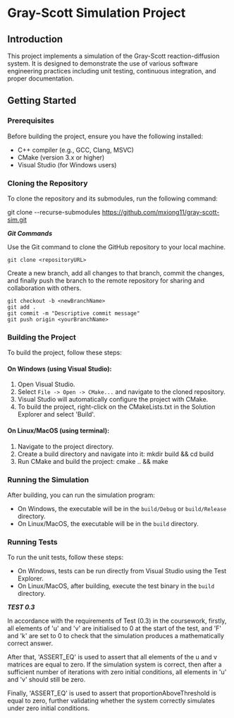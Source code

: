 
# Gray-Scott Simulation Project

## Introduction
This project implements a simulation of the Gray-Scott reaction-diffusion system. It is designed to demonstrate the use of various software engineering practices including unit testing, continuous integration, and proper documentation.

## Getting Started

### Prerequisites
Before building the project, ensure you have the following installed:
- C++ compiler (e.g., GCC, Clang, MSVC)
- CMake (version 3.x or higher)
- Visual Studio (for Windows users)

### Cloning the Repository
To clone the repository and its submodules, run the following command:

git clone --recurse-submodules https://github.com/mxiong11/gray-scott-sim.git

**_Git Commands_**

Use the Git command to clone the GitHub repository to your local machine. 

`git clone <repositoryURL>`

Create a new branch, add all changes to that branch, commit the changes, and finally push the branch to the remote repository for sharing and collaboration with others.
```
git checkout -b <newBranchName>
git add .
git commit -m "Descriptive commit message"
git push origin <yourBranchName>
```

### Building the Project
To build the project, follow these steps:

#### On Windows (using Visual Studio):
1. Open Visual Studio.
2. Select `File -> Open -> CMake...` and navigate to the cloned repository.
3. Visual Studio will automatically configure the project with CMake.
4. To build the project, right-click on the CMakeLists.txt in the Solution Explorer and select 'Build'.

#### On Linux/MacOS (using terminal):
1. Navigate to the project directory.
2. Create a build directory and navigate into it:
mkdir build && cd build
3. Run CMake and build the project:
cmake .. && make


### Running the Simulation
After building, you can run the simulation program:
- On Windows, the executable will be in the `build/Debug` or `build/Release` directory.
- On Linux/MacOS, the executable will be in the `build` directory.

### Running Tests
To run the unit tests, follow these steps:
- On Windows, tests can be run directly from Visual Studio using the Test Explorer.
- On Linux/MacOS, after building, execute the test binary in the `build` directory.

**_TEST 0.3_** 

In accordance with the requirements of Test (0.3) in the coursework, firstly, all elements of 'u' and 'v' are initialised to 0 at the start of the test, and 'F' and 'k' are set to 0 to check that the simulation produces a mathematically correct answer. 

After that, 'ASSERT_EQ' is used to assert that all elements of the u and v matrices are equal to zero. If the simulation system is correct, then after a sufficient number of iterations with zero initial conditions, all elements in 'u' and 'v' should still be zero.

Finally, 'ASSERT_EQ' is used to assert that proportionAboveThreshold is equal to zero, further validating whether the system correctly simulates under zero initial conditions.

